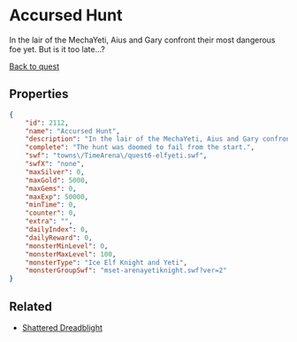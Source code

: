 # Accursed Hunt

In the lair of the MechaYeti, Aius and Gary confront their most dangerous foe yet. But is it too late...?

[Back to quest](../quests.md)

## Properties

```json
{
    "id": 2112,
    "name": "Accursed Hunt",
    "description": "In the lair of the MechaYeti, Aius and Gary confront their most dangerous foe yet. But is it too late...?",
    "complete": "The hunt was doomed to fail from the start.",
    "swf": "towns\/TimeArena\/quest6-elfyeti.swf",
    "swfX": "none",
    "maxSilver": 0,
    "maxGold": 5000,
    "maxGems": 0,
    "maxExp": 50000,
    "minTime": 0,
    "counter": 0,
    "extra": "",
    "dailyIndex": 0,
    "dailyReward": 0,
    "monsterMinLevel": 0,
    "monsterMaxLevel": 100,
    "monsterType": "Ice Elf Knight and Yeti",
    "monsterGroupSwf": "mset-arenayetiknight.swf?ver=2"
}
```

## Related

- [Shattered Dreadblight](../items/21790-shattered-dreadblight.md)

